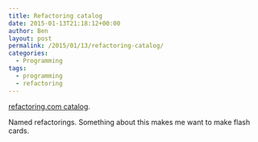 ```yaml
---
title: Refactoring catalog
date: 2015-01-13T21:18:12+00:00
author: Ben
layout: post
permalink: /2015/01/13/refactoring-catalog/
categories:
  - Programming
tags:
  - programming
  - refactoring
---
```

[refactoring.com catalog](http://refactoring.com/catalog/).

Named refactorings. Something about this makes me want to make flash cards.